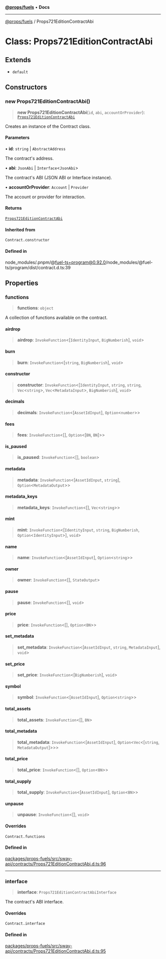 [**@props/fuels**](../README.md) • **Docs**

***

[@props/fuels](../README.md) / Props721EditionContractAbi

# Class: Props721EditionContractAbi

## Extends

- `default`

## Constructors

### new Props721EditionContractAbi()

> **new Props721EditionContractAbi**(`id`, `abi`, `accountOrProvider`): [`Props721EditionContractAbi`](Props721EditionContractAbi.md)

Creates an instance of the Contract class.

#### Parameters

• **id**: `string` \| `AbstractAddress`

The contract's address.

• **abi**: `JsonAbi` \| `Interface`\<`JsonAbi`\>

The contract's ABI (JSON ABI or Interface instance).

• **accountOrProvider**: `Account` \| `Provider`

The account or provider for interaction.

#### Returns

[`Props721EditionContractAbi`](Props721EditionContractAbi.md)

#### Inherited from

`Contract.constructor`

#### Defined in

node\_modules/.pnpm/@fuel-ts+program@0.92.0/node\_modules/@fuel-ts/program/dist/contract.d.ts:39

## Properties

### functions

> **functions**: `object`

A collection of functions available on the contract.

#### airdrop

> **airdrop**: `InvokeFunction`\<[`IdentityInput`, `BigNumberish`], `void`\>

#### burn

> **burn**: `InvokeFunction`\<[`string`, `BigNumberish`], `void`\>

#### constructor

> **constructor**: `InvokeFunction`\<[`IdentityInput`, `string`, `string`, `Vec`\<`string`\>, `Vec`\<`MetadataInput`\>, `BigNumberish`], `void`\>

#### decimals

> **decimals**: `InvokeFunction`\<[`AssetIdInput`], `Option`\<`number`\>\>

#### fees

> **fees**: `InvokeFunction`\<[], `Option`\<[`BN`, `BN`]\>\>

#### is\_paused

> **is\_paused**: `InvokeFunction`\<[], `boolean`\>

#### metadata

> **metadata**: `InvokeFunction`\<[`AssetIdInput`, `string`], `Option`\<`MetadataOutput`\>\>

#### metadata\_keys

> **metadata\_keys**: `InvokeFunction`\<[], `Vec`\<`string`\>\>

#### mint

> **mint**: `InvokeFunction`\<[`IdentityInput`, `string`, `BigNumberish`, `Option`\<`IdentityInput`\>], `void`\>

#### name

> **name**: `InvokeFunction`\<[`AssetIdInput`], `Option`\<`string`\>\>

#### owner

> **owner**: `InvokeFunction`\<[], `StateOutput`\>

#### pause

> **pause**: `InvokeFunction`\<[], `void`\>

#### price

> **price**: `InvokeFunction`\<[], `Option`\<`BN`\>\>

#### set\_metadata

> **set\_metadata**: `InvokeFunction`\<[`AssetIdInput`, `string`, `MetadataInput`], `void`\>

#### set\_price

> **set\_price**: `InvokeFunction`\<[`BigNumberish`], `void`\>

#### symbol

> **symbol**: `InvokeFunction`\<[`AssetIdInput`], `Option`\<`string`\>\>

#### total\_assets

> **total\_assets**: `InvokeFunction`\<[], `BN`\>

#### total\_metadata

> **total\_metadata**: `InvokeFunction`\<[`AssetIdInput`], `Option`\<`Vec`\<[`string`, `MetadataOutput`]\>\>\>

#### total\_price

> **total\_price**: `InvokeFunction`\<[], `Option`\<`BN`\>\>

#### total\_supply

> **total\_supply**: `InvokeFunction`\<[`AssetIdInput`], `Option`\<`BN`\>\>

#### unpause

> **unpause**: `InvokeFunction`\<[], `void`\>

#### Overrides

`Contract.functions`

#### Defined in

[packages/props-fuels/src/sway-api/contracts/Props721EditionContractAbi.d.ts:96](https://github.com/Props-Labs/octane/blob/2f5b62c99caca23a485b671ce2fbd114bfd5aae1/packages/props-fuels/src/sway-api/contracts/Props721EditionContractAbi.d.ts#L96)

***

### interface

> **interface**: `Props721EditionContractAbiInterface`

The contract's ABI interface.

#### Overrides

`Contract.interface`

#### Defined in

[packages/props-fuels/src/sway-api/contracts/Props721EditionContractAbi.d.ts:95](https://github.com/Props-Labs/octane/blob/2f5b62c99caca23a485b671ce2fbd114bfd5aae1/packages/props-fuels/src/sway-api/contracts/Props721EditionContractAbi.d.ts#L95)
